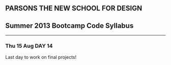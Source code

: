## PARSONS THE NEW SCHOOL FOR DESIGN
## Summer 2013 Bootcamp Code Syllabus
-------------------------------------------------------------------

### Thu 15 Aug DAY 14

Last day to work on final projects!